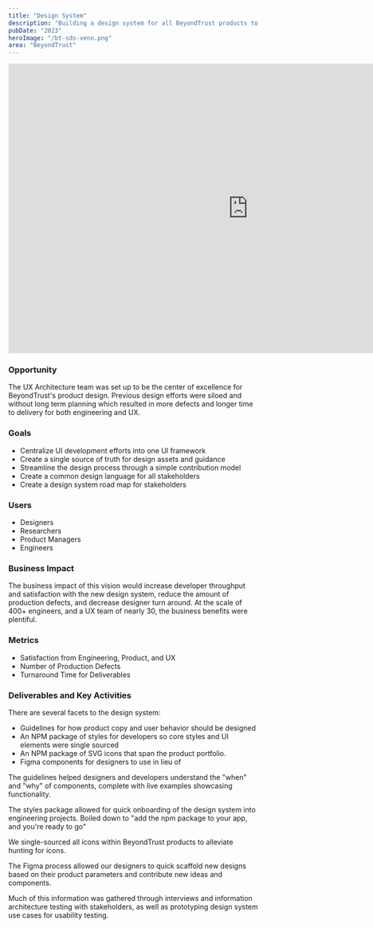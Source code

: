 ```yaml
---
title: "Design System"
description: "Building a design system for all BeyondTrust products to speed development and create consistency and unity across the portfolio."
pubDate: "2023"
heroImage: "/bt-sds-venn.png"
area: "BeyondTrust"
---
```


<iframe style="border: 1px solid rgba(0, 0, 0, 0.1);" width="960" height="580" src="https://www.figma.com/embed?embed_host=share&url=https%3A%2F%2Fwww.figma.com%2Fproto%2FbARjL315mE30LBnuJ9h1Yb%2FDesign-System-Case-Study%3Fpage-id%3D0%253A1%26node-id%3D1-7%26viewport%3D494%252C277%252C0.29%26t%3DfNHU2V40jG2QMTmm-1%26scaling%3Dscale-down-width%26content-scaling%3Dfixed%26starting-point-node-id%3D1%253A7" allowfullscreen></iframe>

### Opportunity

The UX Architecture team was set up to be the center of excellence for BeyondTrust's product design. Previous design efforts were siloed and without long term planning which resulted in more defects and longer time to delivery for both engineering and UX.

### Goals

- Centralize UI development efforts into one UI framework
- Create a single source of truth for design assets and guidance
- Streamline the design process through a simple contribution model
- Create a common design language for all stakeholders
- Create a design system road map for stakeholders

### Users

- Designers
- Researchers
- Product Managers
- Engineers

### Business Impact

The business impact of this vision would increase developer throughput and satisfaction with the new design system, reduce the amount of production defects, and decrease designer turn around.
At the scale of 400+ engineers, and a UX team of nearly 30, the business benefits were plentiful.

### Metrics

- Satisfaction from Engineering, Product, and UX
- Number of Production Defects
- Turnaround Time for Deliverables

### Deliverables and Key Activities

There are several facets to the design system:

- Guidelines for how product copy and user behavior should be designed
- An NPM package of styles for developers so core styles and UI elements were single sourced
- An NPM package of SVG icons that span the product portfolio.
- Figma components for designers to use in lieu of

The guidelines helped designers and developers understand the "when" and "why" of components, complete with live examples showcasing functionality.

The styles package allowed for quick onboarding of the design system into engineering projects. Boiled down to "add the npm package to your app, and you're ready to go"

We single-sourced all icons within BeyondTrust products to alleviate hunting for icons.

The Figma process allowed our designers to quick scaffold new designs based on their product parameters and contribute new ideas and components.

Much of this information was gathered through interviews and information architecture testing with stakeholders, as well as prototyping design system use cases for usability testing.
